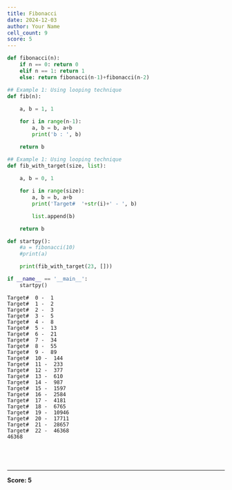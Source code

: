 ```yaml
---
title: Fibonacci
date: 2024-12-03
author: Your Name
cell_count: 9
score: 5
---
```


```python
def fibonacci(n):
    if n == 0: return 0
    elif n == 1: return 1
    else: return fibonacci(n-1)+fibonacci(n-2)
```


```python
## Example 1: Using looping technique
def fib(n):
    
    a, b = 1, 1

    for i in range(n-1):
        a, b = b, a+b
        print('b : ', b)

    return b
```


```python
## Example 1: Using looping technique
def fib_with_target(size, list):
    
    a, b = 0, 1

    for i in range(size):
        a, b = b, a+b
        print('Target#  '+str(i)+' - ', b)

        list.append(b)

    return b     
```


```python
def startpy():
    #a = fibonacci(10)
    #print(a)

    print(fib_with_target(23, []))
```


```python
if __name__ == '__main__':
    startpy()
```

    Target#  0 -  1
    Target#  1 -  2
    Target#  2 -  3
    Target#  3 -  5
    Target#  4 -  8
    Target#  5 -  13
    Target#  6 -  21
    Target#  7 -  34
    Target#  8 -  55
    Target#  9 -  89
    Target#  10 -  144
    Target#  11 -  233
    Target#  12 -  377
    Target#  13 -  610
    Target#  14 -  987
    Target#  15 -  1597
    Target#  16 -  2584
    Target#  17 -  4181
    Target#  18 -  6765
    Target#  19 -  10946
    Target#  20 -  17711
    Target#  21 -  28657
    Target#  22 -  46368
    46368



```python

```


```python

```


```python

```


```python

```


---
**Score: 5**
